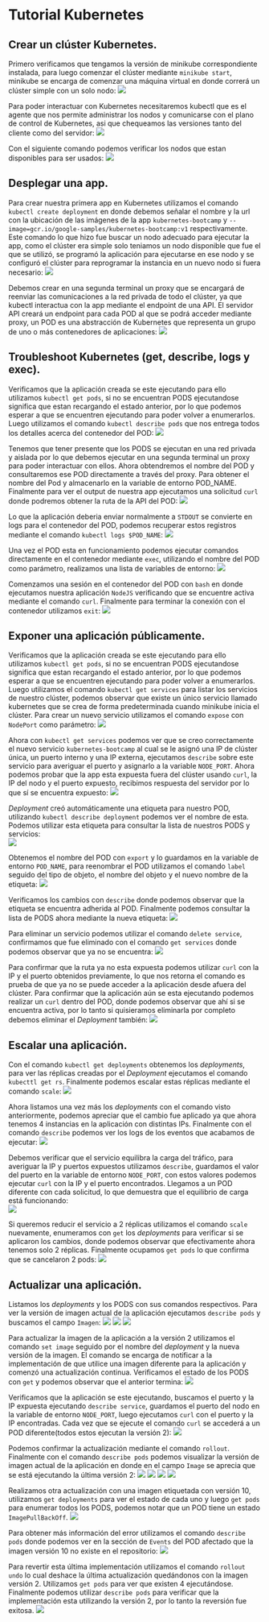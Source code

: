 # Tutorial Kubernetes

## Crear un clúster Kubernetes.

Primero verificamos que tengamos la versión de minikube correspondiente instalada, para luego comenzar el clúster mediante `minikube start`, minikube se encarga de comenzar una máquina virtual en donde correrá un clúster simple con un solo nodo:
![](screenshots/sc1.png)

Para poder interactuar con Kubernetes necesitaremos kubectl que es el agente que nos permite administrar los nodos y comunicarse con el plano de control de Kubernetes, asi que chequeamos las versiones tanto del cliente como del servidor:
![](screenshots/sc2.png)

Con el siguiente comando podemos verificar los nodos que estan disponibles para ser usados:
![](screenshots/sc3.png)

## Desplegar una app.

Para crear nuestra primera app en Kubernetes utilizamos el comando `kubectl create deployment` en donde debemos señalar el nombre y la url con la ubicación de las imágenes de la app `kubernetes-bootcamp` y `--image=gcr.io/google-samples/kubernetes-bootcamp:v1` respectivamente. Este comando lo que hizo fue buscar un nodo adecuado para ejecutar la app, como el clúster era simple solo teniamos un nodo disponible que fue el que se utilizó, se programó la aplicación para ejecutarse en ese nodo y se configuró el clúster para reprogramar la instancia en un nuevo nodo si fuera necesario:
![](screenshots/sc4.png)


Debemos crear en una segunda terminal un proxy que se encargará de reenviar las comunicaciones a la red privada de todo el clúster, ya que kubectl interactua con la app mediante el endpoint de una API. El servidor API creará un endpoint para cada POD al que se podrá acceder mediante proxy, un POD es una abstracción de Kubernetes que representa un grupo de uno o más contenedores de aplicaciones:
![](screenshots/sc5.png)

## Troubleshoot Kubernetes (get, describe, logs y exec).

Verificamos que la aplicación creada se este ejecutando para ello utilizamos `kubectl get pods`, si no se encuentran PODS ejecutandose significa que estan recargando el estado anterior, por lo que podemos esperar a que se encuentren ejecutando para poder volver a enumerarlos. Luego utilizamos el comando `kubectl describe pods` que nos entrega todos los detalles acerca del contenedor del POD:
![](screenshots/sc6.png)

Tenemos que tener presente que los PODS se ejecutan en una red privada y aislada por lo que debemos ejecutar en una segunda terminal un proxy para poder interactuar con ellos. Ahora obtendremos el nombre del POD y consultaremos ese POD directamente a través del proxy. Para obtener el nombre del Pod y almacenarlo en la variable de entorno POD_NAME. Finalmente para ver el output de nuestra app ejecutamos una solicitud `curl` donde podremos obtener la ruta de la API del POD:
![](screenshots/sc7.png)

Lo que la aplicación deberia enviar normalmente a `STDOUT` se convierte en logs para el contenedor del POD, podemos recuperar estos registros mediante el comando `kubectl logs $POD_NAME`:
![](screenshots/sc8.png)

Una vez el POD esta en funcionamiento podemos ejecutar comandos directamente en el contenedor mediante `exec`, utilizando el nombre del POD como parámetro, realizamos una lista de variables de entorno:
![](screenshots/sc9.png)

Comenzamos una sesión en el contenedor del POD con `bash` en donde ejecutamos nuestra aplicación `NodeJS` verificando que se encuentre activa mediante el comando `curl`. Finalmente para terminar la conexión con el contenedor utilizamos `exit`:
![](screenshots/sc10.png)

## Exponer una aplicación públicamente.

Verificamos que la aplicación creada se este ejecutando para ello utilizamos `kubectl get pods`, si no se encuentran PODS ejecutandose significa que estan recargando el estado anterior, por lo que podemos esperar a que se encuentren ejecutando para poder volver a enumerarlos. Luego utilizamos el comando `kubectl get services` para listar los servicios de nuestro clúster, podemos observar que existe un único servicio llamado kubernetes que se crea de forma predeterminada cuando minikube inicia el clúster. Para crear un nuevo servicio utilizamos el comando `expose` con `NodePort` como parámetro:
![](screenshots/sc11.png)

Ahora con `kubectl get services` podemos ver que se creo correctamente el nuevo servicio `kubernetes-bootcamp` al cual se le asignó una IP de clúster única, un puerto interno y una IP externa, ejecutamos `describe` sobre este servicio para averiguar el puerto y asignarlo a la variable `NODE_PORT`. Ahora podemos probar que la app esta expuesta fuera del clúster usando `curl`, la IP del nodo y el puerto expuesto, recibimos respuesta del servidor por lo que sí se encuentra expuesto:
![](screenshots/sc12.png)

*Deployment* creó automáticamente una etiqueta para nuestro POD, utilizando `kubectl describe deployment` podemos ver el nombre de esta. Podemos utilizar esta etiqueta para consultar la lista de nuestros PODS y servicios:    
![](screenshots/sc13.png)

Obtenemos el nombre del POD con `export` y lo guardamos en la variable de entorno `POD_NAME`, para reenombrar el POD utilizamos el comando `label` seguido del tipo de objeto, el nombre del objeto y el nuevo nombre de la etiqueta:
![](screenshots/sc14.png)

Verificamos los cambios con `describe` donde podemos observar que la etiqueta se encuentra adherida al POD. Finalmente podemos consultar la lista de PODS ahora mediante la nueva etiqueta:
![](screenshots/sc15.png)

Para eliminar un servicio podemos utilizar el comando `delete service`, confirmamos que fue eliminado con el comando `get services` donde podemos observar que ya no se encuentra:
![](screenshots/sc16.png)

Para confirmar que la ruta ya no esta expuesta podemos utilizar `curl` con la IP y el puerto obtenidos previamente, lo que nos retorna el comando es prueba de que ya no se puede acceder a la aplicación desde afuera del clúster. Para confirmar que la aplicación aún se esta ejecutando podemos realizar un `curl` dentro del POD, donde podemos observar que ahí si se encuentra activa, por lo tanto si quisieramos eliminarla por completo debemos eliminar el *Deployment* también:
![](screenshots/sc17.png)


## Escalar una aplicación.

Con el comando `kubectl get deployments` obtenemos los *deployments*, para ver las réplicas creadas por el *Deployment* ejecutamos el comando `kubecttl get rs`. Finalmente podemos escalar estas réplicas mediante el comando `scale`:
![](screenshots/sc18.png)

Ahora listamos una vez más los *deployments* con el comando visto anteriormente, podemos apreciar que el cambio fue aplicado ya que ahora tenemos 4 instancias en la aplicación con distintas IPs. Finalmente con el comando `describe` podemos ver los logs de los eventos que acabamos de ejecutar:
![](screenshots/sc19.png)

Debemos verificar que el servicio equilibra la carga del tráfico, para averiguar la IP y puertos expuestos utilizamos `describe`, guardamos el valor del puerto en la variable de entorno `NODE_PORT`, con estos valores podemos ejecutar `curl` con la IP y el puerto encontrados. Llegamos a un POD diferente con cada solicitud, lo que demuestra que el equilibrio de carga está funcionando:  
![](screenshots/sc20.png)

Si queremos reducir el servicio a 2 réplicas utilizamos el comando `scale` nuevamente, enumeramos con `get` los *deployments* para verificar si se aplicaron los cambios, donde podemos observar que efectivamente ahora tenemos solo 2 réplicas. Finalmente ocupamos `get pods` lo que confirma que se cancelaron 2 pods:
![](screenshots/sc21.png)

## Actualizar una aplicación.

Listamos los *deployments* y los PODS con sus comandos respectivos. Para ver la versión de imagen actual de la aplicación ejecutamos `describe pods` y buscamos el campo `Imagen`: 
![](screenshots/sc22.png)
![](screenshots/sc23.png)
![](screenshots/sc24.png)

Para actualizar la imagen de la aplicación a la versión 2 utilizamos el comando `set image` seguido por el nombre del *deployment* y la nueva versión de la imagen. El comando se encarga de notificar a la implementación de que utilice una imagen diferente para la aplicación y comenzó una actualización continua. Verificamos el estado de los PODS con `get` y podemos observar que el anterior termina:
![](screenshots/sc25.png)

Verificamos que la aplicación se este ejecutando, buscamos el puerto y la IP expuesta ejecutando `describe service`, guardamos el puerto del nodo en la variable de entorno `NODE_PORT`, luego ejecutamos `curl` con el puerto y la IP encontradas. Cada vez que se ejecute el comando `curl` se accederá a un POD diferente(todos estos ejecutan la versión 2):
![](screenshots/sc26.png)

Podemos confirmar la actualización mediante el comando `rollout`. Finalmente con el comando `describe pods` podemos visualizar la versión de imagen actual de la aplicación en donde en el campo `Image` se aprecia que se está ejecutando la última versión 2:
![](screenshots/sc27.png)
![](screenshots/sc28.png)
![](screenshots/sc29.png)
![](screenshots/sc30.png)

Realizamos otra actualización con una imagen etiquetada con versión 10, utilizamos `get deployments` para ver el estado de cada uno y luego `get pods` para enumerar todos los PODS, podemos notar que un POD tiene un estado `ImagePullBackOff`.
![](screenshots/sc31.png)

Para obtener más información del error utilizamos el comando `describe pods` donde podemos ver en la sección de `Events` del POD afectado que la imagen versión 10 no existe en el repositorio:
![](screenshots/sc32.png)

Para revertir esta última implementación utilizamos el comando `rollout undo` lo cual deshace la última actualización quedándonos con la imagen versión 2. Utilizamos `get pods` para ver que existen 4 ejecutándose. Finalmente podemos utilizar `describe pods` para verificar que la implementación esta utilizando la versión 2, por lo tanto la reversión fue exitosa.
![](screenshots/sc33.png)
